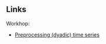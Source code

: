 ## Links
Workhop:
 - [Preprocessing (dyadic) time series](https://jordanrvl.github.io/content/workshop_prerpocessing.html)
